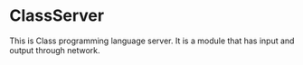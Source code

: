 # ClassServer

This is Class programming language server.
It is a module that has input and output through network.